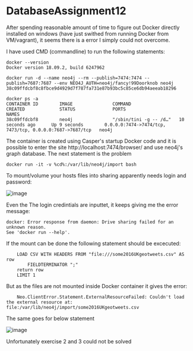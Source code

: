 # DatabaseAssignment12

After spending reasonable amount of time to figure out Docker directly installed on windows (have just swithed from running Docker from VM/vagrant), it seems there is a error I simply could not overcome.

I have used CMD (commandline) to run the following statements:

    docker --version
    Docker version 18.09.2, build 6247962

    docker run -d --name neo4j --rm --publish=7474:7474 --publish=7687:7687 --env NEO4J_AUTH=neo4j/fancy!99Doorknob neo4j
    38c09ffdcbf8c8fbce9d4929d7f787fa731e87b93bc5c85ce6db94aeeab18296

    docker ps -a
    CONTAINER ID        IMAGE               COMMAND                  CREATED             STATUS              PORTS                                                      NAMES
    38c09ffdcbf8        neo4j               "/sbin/tini -g -- /d…"   10 seconds ago      Up 9 seconds        0.0.0.0:7474->7474/tcp,    7473/tcp, 0.0.0.0:7687->7687/tcp   neo4j
    
The container is created using Casper's startup Docker code and it is possible to enter the site http://localhost:7474/browser/ 
and use neo4j's graph database. The next statement is the problem

    docker run -it -v %cd%:/var/lib/neo4j/import bash
  
To mount/volume your hosts files into sharing apparently needs login and password:

![image](https://user-images.githubusercontent.com/40825848/56875308-5cddc600-6a40-11e9-8059-6c2858117213.png)

Even the The login credintials are inputtet, it keeps giving me the error message:

    docker: Error response from daemon: Drive sharing failed for an unknown reason.
    See 'docker run --help'.

If the mount can be done the following statement should be excecuted:

        LOAD CSV WITH HEADERS FROM "file:///some2016UKgeotweets.csv" AS row 
            FIELDTERMINATOR ";"
        return row
        LIMIT 1

But as the files are not mounted inside Docker container it gives the error:

        Neo.ClientError.Statement.ExternalResourceFailed: Couldn't load the external resource at: file:/var/lib/neo4j/import/some2016UKgeotweets.csv


The same goes for below statement

![image](https://user-images.githubusercontent.com/40825848/56877017-7b958a00-6a4b-11e9-9b29-fb854a6062ad.png)


Unfortunately exercise 2 and 3 could not be solved


